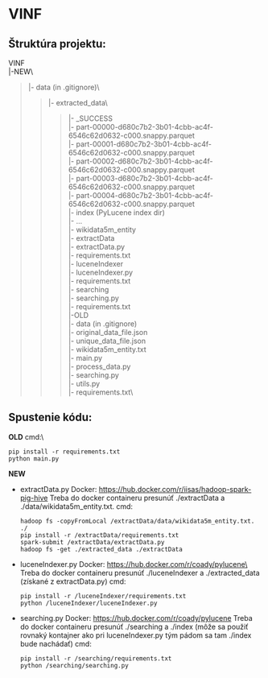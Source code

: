 # VINF

## Štruktúra projektu:
VINF\
|-NEW\
>|- data (in .gitignore)\
>>|- extracted_data\
>>>|- _SUCCESS\
>>>|- part-00000-d680c7b2-3b01-4cbb-ac4f-6546c62d0632-c000.snappy.parquet\
>>>|- part-00001-d680c7b2-3b01-4cbb-ac4f-6546c62d0632-c000.snappy.parquet\
>>>|- part-00002-d680c7b2-3b01-4cbb-ac4f-6546c62d0632-c000.snappy.parquet\
>>>|- part-00003-d680c7b2-3b01-4cbb-ac4f-6546c62d0632-c000.snappy.parquet\
>>>|- part-00004-d680c7b2-3b01-4cbb-ac4f-6546c62d0632-c000.snappy.parquet\
>>|- index (PyLucene index dir)\
>>>|- ...\
>>|- wikidata5m_entity\
>|- extractData\
>>|- extractData.py\
>>|- requirements.txt\
>|- luceneIndexer\
>>|- luceneIndexer.py\
>>|- requirements.txt\
>|- searching\
>>|- searching.py\
>>|- requirements.txt\
|-OLD\
>|- data (in .gitignore)\
>>|- original_data_file.json\
>>|- unique_data_file.json\
>>|- wikidata5m_entity.txt\
>|- main.py\
>|- process_data.py\
>|- searching.py\
>|- utils.py\
>|- requirements.txt\

## Spustenie kódu:

**OLD**
cmd:\
```
pip install -r requirements.txt
python main.py
```

**NEW**
* extractData.py
  Docker: https://hub.docker.com/r/iisas/hadoop-spark-pig-hive
  Treba do docker containeru presunúť ./extractData a ./data/wikidata5m_entity.txt.
  cmd:
  ```
  hadoop fs -copyFromLocal /extractData/data/wikidata5m_entity.txt. ./
  pip install -r /extractData/requirements.txt
  spark-submit /extractData/extractData.py
  hadoop fs -get ./extracted_data ./extractData
  ```
* luceneIndexer.py
  Docker: https://hub.docker.com/r/coady/pylucene\
  Treba do docker containeru presunúť ./luceneIndexer a ./extracted_data (získané z extractData.py)
  cmd:
  ```
  pip install -r /luceneIndexer/requirements.txt
  python /luceneIndexer/luceneIndexer.py
  ```
* searching.py
  Docker: https://hub.docker.com/r/coady/pylucene
  Treba do docker containeru presunúť ./searching a ./index (môže sa použiť rovnaký kontajner ako pri luceneIndexer.py tým pádom sa tam ./index bude nachádať)
  cmd:
  ```
  pip install -r /searching/requirements.txt
  python /searching/searching.py
  ```
